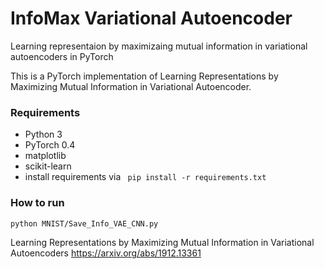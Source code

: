 # InfoMax Variational Autoencoder
Learning representaion by maximizaing mutual information in variational autoencoders in PyTorch

This is a PyTorch implementation of Learning Representations by Maximizing Mutual Information in Variational Autoencoder.




### Requirements
- Python 3
- PyTorch 0.4
- matplotlib
- scikit-learn
- install requirements via ```
pip install -r requirements.txt``` 

### How to run
```bash
python MNIST/Save_Info_VAE_CNN.py
```
Learning Representations by Maximizing Mutual Information in Variational Autoencoders
https://arxiv.org/abs/1912.13361
